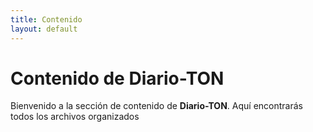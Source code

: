 ```yaml
---
title: Contenido
layout: default
---
```


# Contenido de Diario-TON
Bienvenido a la sección de contenido de **Diario-TON**. Aquí encontrarás todos los archivos organizados
